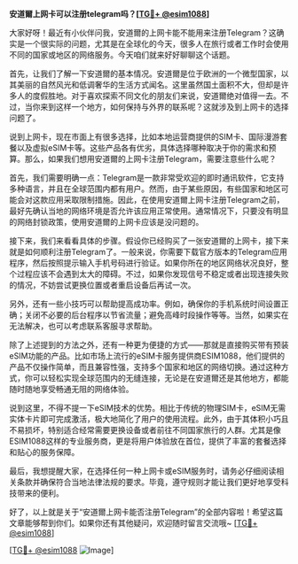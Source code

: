 **安道爾上网卡可以注册telegram吗？[[TG💪+ @esim1088](https://t.me/s/esim1088)]**

大家好呀！最近有小伙伴问我，安道爾的上网卡能不能用来注册Telegram？这确实是一个很实际的问题，尤其是在全球化的今天，很多人在旅行或者工作时会使用不同的国家或地区的网络服务。今天咱们就来好好聊聊这个话题。

首先，让我们了解一下安道爾的基本情况。安道爾是位于欧洲的一个微型国家，以其美丽的自然风光和低调奢华的生活方式闻名。这里虽然国土面积不大，但却是许多人的度假胜地。对于喜欢探索不同文化的朋友们来说，安道爾绝对值得一去。不过，当你来到这样一个地方，如何保持与外界的联系呢？这就涉及到上网卡的选择问题了。

说到上网卡，现在市面上有很多选择，比如本地运营商提供的SIM卡、国际漫游套餐以及虚拟eSIM卡等。这些产品各有优劣，具体选择哪种取决于你的需求和预算。那么，如果我们想用安道爾的上网卡注册Telegram，需要注意些什么呢？

首先，我们需要明确一点：Telegram是一款非常受欢迎的即时通讯软件，它支持多种语言，并且在全球范围内都有用户。然而，由于某些原因，有些国家和地区可能会对这款应用采取限制措施。因此，在使用安道爾上网卡注册Telegram之前，最好先确认当地的网络环境是否允许该应用正常使用。通常情况下，只要没有明显的网络封锁政策，使用安道爾的上网卡应该是没问题的。

接下来，我们来看看具体的步骤。假设你已经购买了一张安道爾的上网卡，接下来就是如何顺利注册Telegram了。一般来说，你需要下载官方版本的Telegram应用程序，然后按照提示输入手机号码进行验证。如果你所在的地区网络状况良好，整个过程应该不会遇到太大的障碍。不过，如果你发现信号不稳定或者出现连接失败的情况，不妨尝试更换位置或者重启设备后再试一次。

另外，还有一些小技巧可以帮助提高成功率。例如，确保你的手机系统时间设置正确；关闭不必要的后台程序以节省流量；避免高峰时段操作等等。当然，如果实在无法解决，也可以考虑联系客服寻求帮助。

除了上述提到的方法之外，还有一种更为便捷的方式——那就是直接购买带有预装eSIM功能的产品。比如市场上流行的eSIM卡服务提供商ESIM1088，他们提供的产品不仅操作简单，而且兼容性强，支持多个国家和地区的网络切换。通过这种方式，你可以轻松实现全球范围内的无缝连接，无论是在安道爾还是其他地方，都能随时随地享受畅通无阻的网络体验。

说到这里，不得不提一下eSIM技术的优势。相比于传统的物理SIM卡，eSIM无需实体卡片即可完成激活，极大地简化了用户的使用流程。此外，由于其体积小巧且不易损坏，特别适合经常需要更换设备或者前往不同国家旅行的人群。尤其是像ESIM1088这样的专业服务商，更是将用户体验放在首位，提供了丰富的套餐选择和贴心的服务保障。

最后，我想提醒大家，在选择任何一种上网卡或eSIM服务时，请务必仔细阅读相关条款并确保符合当地法律法规的要求。毕竟，遵守规则才能让我们更好地享受科技带来的便利。

好了，以上就是关于“安道爾上网卡能否注册Telegram”的全部内容啦！希望这篇文章能够帮到你们。如果你还有其他疑问，欢迎随时留言交流哦~ [[TG💪+ @esim1088](https://t.me/s/esim1088)] 

[[TG💪+ @esim1088](https://t.me/s/esim1088) ![Image](https://i.postimg.cc/4NQfJmqS/Snipaste-2025-05-13-00-14-12.png)]